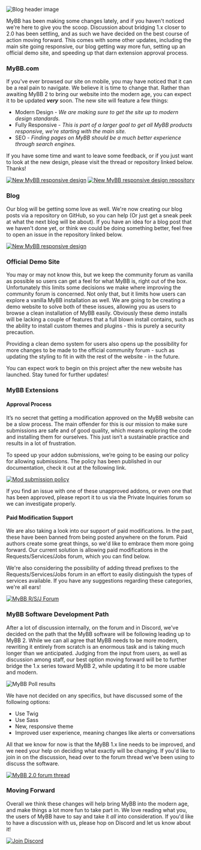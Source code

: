 ![Blog header image](./17-head.jpg)

MyBB has been making some changes lately, and if you haven't noticed we're here to give you the scoop. Discussion about bridging 1.x closer to 2.0 has been settling, and as such we have decided on the best course of action moving forward. This comes with some other updates, including the main site going responsive, our blog getting way more fun, setting up an official demo site, and speeding up that darn extension approval process.

### MyBB.com
If you've ever browsed our site on mobile, you may have noticed that it can be a real pain to navigate. We believe it is time to change that. Rather than awaiting MyBB 2 to bring our website into the modern age, you can expect it to be updated **_very_** soon. The new site will feature a few things:
* Modern Design - *We are making sure to get the site up to modern design standards.*
* Fully Responsive - *This is part of a larger goal to get all MyBB products responsive, we're starting with the main site.*
* SEO - *Finding pages on MyBB should be a much better experience through search engines.*

If you have some time and want to leave some feedback, or if you just want to look at the new design, please visit the thread or repository linked below. Thanks!

[![New MyBB responsive design](../resources/visit-thread-white.svg)](https://community.mybb.com/thread-213603-post-1286609.html#pid1286609) [![New MyBB responsive design repository](../resources/github-transparent.svg)](https://github.com/mybb/wip.mybb.com)

### Blog
Our blog will be getting some love as well. We're now creating our blog posts via a repository on GitHub, so you can help (Or just get a sneak peek at what the next blog will be about). If you have an idea for a blog post that we haven't done yet, or think we could be doing something better, feel free to open an issue in the repository linked below.

[![New MyBB responsive design](../resources/github-transparent.svg)](https://github.com/mybb/blog.mybb.com-drafts)

### Official Demo Site
You may or may not know this, but we keep the community forum as vanilla as possible so users can get a feel for what MyBB is, right out of the box. Unfortunately this limits some decisions we make where improving the community forum is concerned. Not only that, but it limits how users can explore a vanilla MyBB installation as well. We are going to be creating a demo website to solve both of these issues, allowing you as users to browse a clean installation of MyBB easily. Obviously these demo installs will be lacking a couple of features that a full blown install contains, such as the ability to install custom themes and plugins - this is purely a security precaution.

Providing a clean demo system for users also opens up the possibility for more changes to be made to the official community forum - such as updating the styling to fit in with the rest of the website - in the future.

You can expect work to begin on this project after the new website has launched. Stay tuned for further updates!

### MyBB Extensions

#### Approval Process
It’s no secret that getting a modification approved on the MyBB website can be a slow process. The main offender for this is our mission to make sure submissions are safe and of good quality, which means exploring the code and installing them for ourselves. This just isn’t a sustainable practice and results in a lot of frustration.

To speed up your addon submissions, we’re going to be easing our policy for allowing submissions. The policy has been published in our documentation, check it out at the following link.

[![Mod submission policy](../resources/docs-transparent.svg)](https://docs.mybb.com/extend/review-process/)

If you find an issue with one of these unapproved addons, or even one that has been approved, please report it to us via the Private Inquiries forum so we can investigate properly.

#### Paid Modification Support
We are also taking a look into our support of paid modifications. In the past, these have been banned from being posted anywhere on the forum. Paid authors create some great things, so we'd like to embrace them more going forward. Our current solution is allowing paid modifications in the Requests/Services/Jobs forum, which you can find below.

We're also considering the possibility of adding thread prefixes to the Requests/Services/Jobs forum in an effort to easily distinguish the types of services available. If you have any suggestions regarding these categories, we're all ears!

[![MyBB R/S/J Forum](../resources/visit-forum-white.svg)](https://community.mybb.com/forum-190.html)

### MyBB Software Development Path
After a lot of discussion internally, on the forum and in Discord, we've decided on the path that the MyBB software will be following leading up to MyBB 2. While we can all agree that MyBB needs to be more modern, rewriting it entirely from scratch is an enormous task and is taking much longer than we anticipated. Judging from the input from users, as well as discussion among staff, our best option moving forward will be to further bridge the 1.x series toward MyBB 2, while updating it to be more usable and modern.

![MyBB Poll results](./17-screen.png)

We have not decided on any specifics, but have discussed some of the following options:
* Use Twig
* Use Sass
* New, responsive theme
* Improved user experience, meaning changes like alerts or conversations

All that we know for now is that the MyBB 1.x line needs to be improved, and we need your help on deciding what exactly will be changing. If you'd like to join in on the discussion, head over to the forum thread we've been using to discuss the software.

[![MyBB 2.0 forum thread](../resources/visit-thread-white.svg)](https://community.mybb.com/thread-213361.html)

### Moving Forward
Overall we think these changes will help bring MyBB into the modern age, and make things a lot more fun to take part in. We love reading what you, the users of MyBB have to say and take it *all* into consideration. If you'd like to have a discussion with us, please hop on Discord and let us know about it!

[![Join Discord](../resources/discord.svg)](https://discordapp.com/invite/rX8VpBr)
